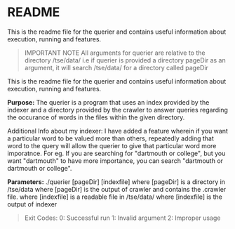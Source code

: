 # README 
This is the readme file for the querier and contains useful information about execution, running and features.

>IMPORTANT NOTE All arguments for querier are relative to the directory /tse/data/ i.e if querier is provided a directory pageDir as an argument, it will search /tse/data/ for a directory called pageDir

This is the readme file for the querier and contains useful information about execution, running and features.

**Purpose:** The querier is a program that uses an index provided by the indexer and a directory provided by the crawler to answer queries regarding the occurance of words in the files within the given directory.

Additional Info about my indexer: I have added a feature wherein if you want a particular word to be valued more than others, repeatedly adding that word to the query will allow the querier to give that particular word more imporatnce. For eg.
If you are searching for "dartmouth or college", but you want "dartmouth" to have more importance, you can search "dartmouth or dartmouth or college". 

**Parameters:** ./querier [pageDir] [indexfile] 
where [pageDir] is a directory in /tse/data 
where [pageDir] is the output of crawler and contains the .crawler file. 
where [indexfile] is a readable file in /tse/data/
where [indexfile] is the output of indexer

>Exit Codes:
0: Successful run
1: Invalid argument
2: Improper usage